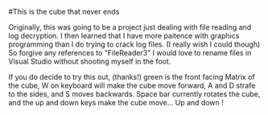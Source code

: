 #This is the cube that never ends


Originally, this was going to be a project just dealing with file reading and log decryption. I then learned that I have more paitence with graphics programming than I do trying to crack log files. (I really wish I could though)
So forgive any references to "FileReader3" I would love to rename files in Visual Studio without shooting myself in the foot. 

If you do decide to try this out, (thanks!) green is the front facing Matrix of the cube, W on keyboard will make the cube move forward, A and D strafe to the sides, and S moves backwards. Space bar currently rotates the cube, 
and the up and down keys make the cube move... Up and down ! 
